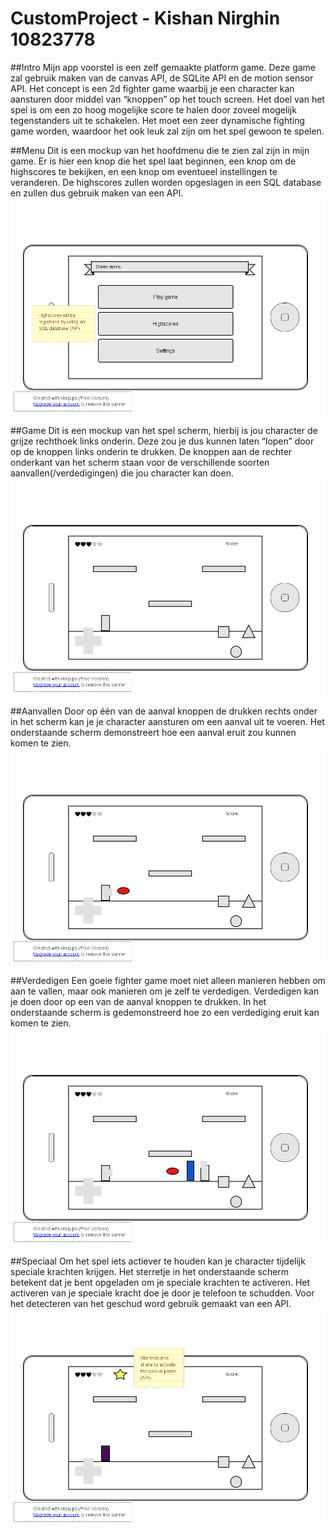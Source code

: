 CustomProject - Kishan Nirghin 10823778
=============

##Intro
Mijn app voorstel is een zelf gemaakte platform game.
Deze game zal gebruik maken van de canvas API, de SQLite API en de motion sensor API.
Het concept is een 2d fighter game waarbij je een character kan aansturen door middel van “knoppen” op het touch screen. 
Het doel van het spel is om een zo hoog mogelijke score te halen door zoveel mogelijk tegenstanders uit te schakelen. 
Het moet een zeer dynamische fighting game worden, waardoor het ook leuk zal zijn om het spel gewoon te spelen. 

##Menu
Dit is een mockup van het hoofdmenu die te zien zal zijn in mijn game.
Er is hier een knop die het spel laat beginnen, een knop om de highscores te bekijken, en een knop om eventueel instellingen te veranderen.
De highscores zullen worden opgeslagen in een SQL database en zullen dus gebruik maken van een API.
![Figuur 1: Main menu](/concept/mainmenu.png) 

##Game
Dit is een mockup van het spel scherm, hierbij is jou character de grijze rechthoek links onderin.
Deze zou je dus kunnen laten “lopen” door op de knoppen links onderin te drukken.
De knoppen aan de rechter onderkant van het scherm staan voor de verschillende soorten aanvallen(/verdedigingen) die jou character kan doen.
![Figuur 2: Spelscherm](/concept/basics.png)

##Aanvallen
Door op één van de aanval knoppen de drukken rechts onder in het scherm kan je je character aansturen om een aanval uit te voeren.
Het onderstaande scherm demonstreert hoe een aanval eruit zou kunnen komen te zien. 
![Figuur 3: Aanval 1 – Dit is een vooruit vliegende bol die een tegenstander zou kunnen raken](/concept/attack1.png)  

##Verdedigen
Een goeie fighter game moet niet alleen manieren hebben om aan te vallen, maar ook manieren om je zelf te verdedigen. Verdedigen kan je doen door op een van de aanval knoppen te drukken.
In het onderstaande scherm is gedemonstreerd hoe zo een verdediging eruit kan komen te zien.  
![Figuur 4: Verdediging 1](/concept/defence1.png)

##Speciaal
Om het spel iets actiever te houden kan je character tijdelijk speciale krachten krijgen. Het sterretje in het onderstaande scherm betekent dat je bent opgeladen om je speciale krachten te activeren.
Het activeren van je speciale kracht doe je door je telefoon te schudden. Voor het detecteren van het geschud word gebruik gemaakt van een API.
![Figuur 5: Speciaal](/concept/special.png)